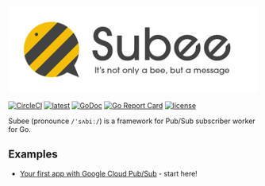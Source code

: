 ![subee](docs/subee.png)

[![CircleCI](https://circleci.com/gh/wantedly/subee/tree/master.svg?style=svg)](https://circleci.com/gh/wantedly/subee/tree/master)
[![latest](https://img.shields.io/github/release/wantedly/subee.svg)](https://github.com/wantedly/subee/releases/latest)
[![GoDoc](https://godoc.org/github.com/wantedly/subee?status.svg)](https://godoc.org/github.com/wantedly/subee)
[![Go Report Card](https://goreportcard.com/badge/github.com/wantedly/subee)](https://goreportcard.com/report/github.com/wantedly/subee)
[![license](https://img.shields.io/github/license/wantedly/subee.svg)](./LICENSE)

Subee (pronounce `/ˈsʌbiː/`) is a framework for Pub/Sub subscriber worker for Go.

## Examples

- [Your first app with Google Cloud Pub/Sub](_examples/your-first-cloudpubsub-app/) - start here!
